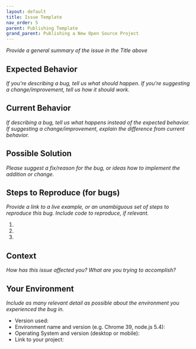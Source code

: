```yaml
---
layout: default
title: Issue Template
nav_order: 5
parent: Publishing Template
grand_parent: Publishing a New Open Source Project
---
```


<!--- Provide a general summary of the issue in the Title above -->
_Provide a general summary of the issue in the Title above_

## Expected Behavior
<!--- If you're describing a bug, tell us what should happen -->
<!--- If you're suggesting a change/improvement, tell us how it should work -->
_If you're describing a bug, tell us what should happen._
_If you're suggesting a change/improvement, tell us how it should work._

## Current Behavior
<!--- If describing a bug, tell us what happens instead of the expected behavior -->
<!--- If suggesting a change/improvement, explain the difference from current behavior -->
_If describing a bug, tell us what happens instead of the expected behavior._
_If suggesting a change/improvement, explain the difference from current behavior._


## Possible Solution
<!--- Not obligatory, but suggest a fix/reason for the bug, -->
<!--- or ideas how to implement the addition or change -->
_Please suggest a fix/reason for the bug, or ideas how to implement the addition or change._


## Steps to Reproduce (for bugs)
<!--- Provide a link to a live example, or an unambiguous set of steps to -->
<!--- reproduce this bug. Include code to reproduce, if relevant -->
_Provide a link to a live example, or an unambiguous set of steps to reproduce this bug. Include code to reproduce, if relevant._

1.
2.
3.

## Context
<!--- How has this issue affected you? What are you trying to accomplish? -->
<!--- Providing context helps us come up with a solution that is most useful in the real world -->
<!--- Please provide any relevant log information --->
_How has this issue affected you? What are you trying to accomplish?_

## Your Environment
<!--- Include as many relevant details about the environment you experienced the bug in -->
_Include as many relevant detail as possible about the environment you experienced the bug in._
* Version used:
* Environment name and version (e.g. Chrome 39, node.js 5.4):
* Operating System and version (desktop or mobile):
* Link to your project:
